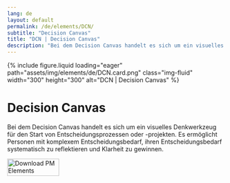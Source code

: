 ```yaml
---
lang: de
layout: default
permalink: /de/elements/DCN/
subtitle: "Decision Canvas"
title: "DCN | Decision Canvas"
description: "Bei dem Decision Canvas handelt es sich um ein visuelles Denkwerkzeug für den Start von Entscheidungsprozessen oder -projekten. Es ermöglicht Personen mit komplexem Entscheidungsbedarf, ihren Entscheidungsbedarf systematisch zu reflektieren und Klarheit zu gewinnen."
---
```


{% include figure.liquid loading="eager" path="assets/img/elements/de/DCN.card.png" class="img-fluid" width="300" height="300" alt="DCN | Decision Canvas" %}

# Decision Canvas

Bei dem Decision Canvas handelt es sich um ein visuelles Denkwerkzeug für den Start von Entscheidungsprozessen oder -projekten. Es ermöglicht Personen mit komplexem Entscheidungsbedarf, ihren Entscheidungsbedarf systematisch zu reflektieren und Klarheit zu gewinnen.

<a href="https://apps.apple.com/app/apple-store/id6738084498?pt=127441684&ct=website&mt=8">
  <img src="{{ "assets/img/en/appstore.png" | relative_url }}" width="120" height="40" alt="Download PM Elements">
</a>
